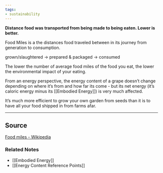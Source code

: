 ```yaml
---
tags:
- sustainability
---
```

**Distance food was transported from being made to being eaten. Lower is better.**

Food Miles is a the distances food traveled between in its journey from generation to consumption. 

grown/slaughtered → prepared & packaged → consumed

The lower the number of average food miles of the food you eat, the lower the environmental impact of your eating.

From an energy perspective, the energy content of a grape doesn’t change depending on where it’s from and how far its come - but its net energy (it’s caloric energy minus its [[Embodied Energy]]) is very much affected.

It’s much more efficient to grow your own garden from seeds than it is to have all your food shipped in from farms afar.

---

## Source

[Food miles - Wikipedia](https://en.wikipedia.org/wiki/Food_miles)

### Related Notes
- [[Embodied Energy]] 
- [[Energy Content Reference Points]]